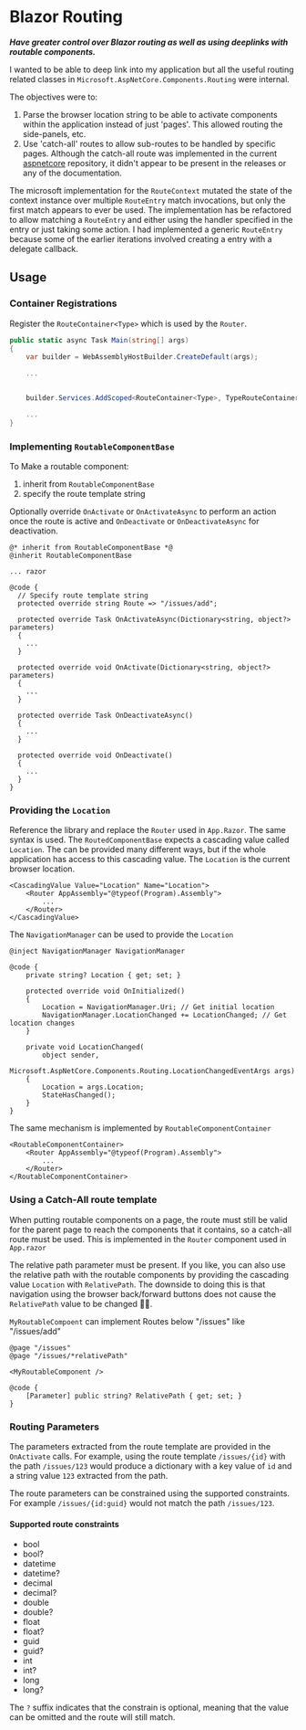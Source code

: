 # Blazor Routing
***Have greater control over Blazor routing as well as using deeplinks with routable components.***

I wanted to be able to deep link into my application but all the useful routing related classes in `Microsoft.AspNetCore.Components.Routing` were internal.

The objectives were to:
 1. Parse the browser location string to be able to activate components within the application instead of just 'pages'. This allowed routing the side-panels, etc.
 2. Use 'catch-all' routes to allow sub-routes to be handled by specific pages. Although the catch-all route was implemented in the current [aspnetcore](https://github.com/dotnet/aspnetcore) repository, it didn't appear to be present in the releases or any of the documentation.

The microsoft implementation for the `RouteContext` mutated the state of the context instance over multiple `RouteEntry` match invocations, but only the first match appears to ever be used. The implementation has be refactored to allow matching a `RouteEntry` and either using the handler specified in the entry or just taking some action. I had implemented a generic `RouteEntry` because some of the earlier iterations involved creating a entry with a delegate callback.

## Usage

### Container Registrations

Register the `RouteContainer<Type>` which is used by the `Router`.

``` c#
public static async Task Main(string[] args)
{
    var builder = WebAssemblyHostBuilder.CreateDefault(args);

    ...


    builder.Services.AddScoped<RouteContainer<Type>, TypeRouteContainer>();

    ...
}
```

### Implementing `RoutableComponentBase`

To Make a routable component:
1. inherit from `RoutableComponentBase`
2. specify the route template string

Optionally override `OnActivate` or `OnActivateAsync` to perform an action once the route is active and `OnDeactivate` or `OnDeactivateAsync` for deactivation.


```
@* inherit from RoutableComponentBase *@
@inherit RoutableComponentBase

... razor

@code {
  // Specify route template string
  protected override string Route => "/issues/add";

  protected override Task OnActivateAsync(Dictionary<string, object?> parameters)
  {
    ...
  }

  protected override void OnActivate(Dictionary<string, object?> parameters)
  {
    ...
  }

  protected override Task OnDeactivateAsync()
  {
    ...
  }

  protected override void OnDeactivate()
  {
    ...
  }
}
```

### Providing the `Location`

Reference the library and replace the `Router` used in `App.Razor`. The same syntax is used. The `RoutedComponentBase` expects a cascading value called `Location`. The can be provided many different ways, but if the whole application has access to this cascading value. The `Location` is the current browser location.

``` razor
<CascadingValue Value="Location" Name="Location">
    <Router AppAssembly="@typeof(Program).Assembly">
        ...
    </Router>
</CascadingValue>
```

The `NavigationManager` can be used to provide the `Location`

``` razor
@inject NavigationManager NavigationManager

@code {
    private string? Location { get; set; }

    protected override void OnInitialized()
    {
        Location = NavigationManager.Uri; // Get initial location
        NavigationManager.LocationChanged += LocationChanged; // Get location changes
    }

    private void LocationChanged(
        object sender,
        Microsoft.AspNetCore.Components.Routing.LocationChangedEventArgs args)
    {
        Location = args.Location;
        StateHasChanged();
    }
}
```

The same mechanism is implemented by `RoutableComponentContainer`

``` razor
<RoutableComponentContainer>
    <Router AppAssembly="@typeof(Program).Assembly">
        ...
    </Router>
</RoutableComponentContainer>
```

### Using a Catch-All route template

When putting routable components on a page, the route must still be valid for the parent page to reach the components that it contains, so a catch-all route must be used. This is implemented in the `Router` component used in `App.razor`

The relative path parameter must be present. If you like, you can also use the relative path with the routable components by providing the cascading value `Location` with `RelativePath`. The downside to doing this is that navigation using the browser back/forward buttons does not cause the `RelativePath` value to be changed 🤦‍♂️.

`MyRoutableCompoent` can implement Routes below "/issues" like "/issues/add"

``` razor
@page "/issues"
@page "/issues/*relativePath"

<MyRoutableComponent />

@code {
    [Parameter] public string? RelativePath { get; set; }
}
```

### Routing Parameters

The parameters extracted from the route template are provided in the `OnActivate` calls.
For example, using the route template `/issues/{id}` with the path `/issues/123` would produce a dictionary with a key value of `id` and a string value `123` extracted from the path.

The route parameters can be constrained using the supported constraints. For example `/issues/{id:guid}` would not match the path `/issues/123`.

#### Supported route constraints

- bool
- bool?
- datetime
- datetime?
- decimal
- decimal?
- double
- double?
- float
- float?
- guid
- guid?
- int
- int?
- long
- long?

The `?` suffix indicates that the constrain is optional, meaning that the value can be omitted and the route will still match.